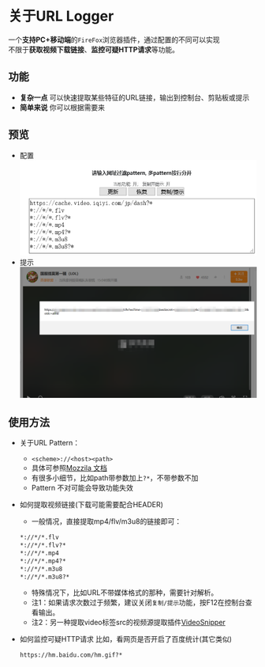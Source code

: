 # 关于URL Logger  
一个**支持PC+移动端**的`FireFox`浏览器插件，通过配置的不同可以实现  
不限于**获取视频下载链接**、**监控可疑HTTP请求**等功能。  

## 功能  
+ **复杂一点** 可以快速提取某些特征的URL链接，输出到控制台、剪贴板或提示  
+ **简单来说** 你可以根据需要来  

## 预览  
+ 配置  
![](https://github.com/nICEnnnnnnnLee/URLLogger/raw/master/preview/pattern.png)  
+ 提示  
![](https://github.com/nICEnnnnnnnLee/URLLogger/raw/master/preview/live.png)  

## 使用方法  
* 关于URL Pattern：
    * `<scheme>://<host><path>`
    * 具体可参照[Mozzila 文档](https://developer.mozilla.org/en-US/docs/Mozilla/Add-ons/WebExtensions/Match_patterns)
    * 有很多小细节，比如path带参数加上`?*`，不带参数不加 
    * Pattern 不对可能会导致功能失效

* 如何提取视频链接(下载可能需要配合HEADER)  
    * 一般情况，直接提取mp4/flv/m3u8的链接即可：  
    ```
    *://*/*.flv
    *://*/*.flv?*
    *://*/*.mp4
    *://*/*.mp4?*
    *://*/*.m3u8
    *://*/*.m3u8?*
    ```
    
    * 特殊情况下，比如URL不带媒体格式的那种，需要针对解析。  
    * 注1：如果请求次数过于频繁，建议关闭`复制/提示`功能，按F12在控制台查看输出。
    * 注2：另一种提取video标签src的视频源提取插件[VideoSnipper](https://github.com/nICEnnnnnnnLee/VideoSnipper)
* 如何监控可疑HTTP请求
    比如，看网页是否开启了百度统计(其它类似)
    ```
    https://hm.baidu.com/hm.gif?*
    ```
